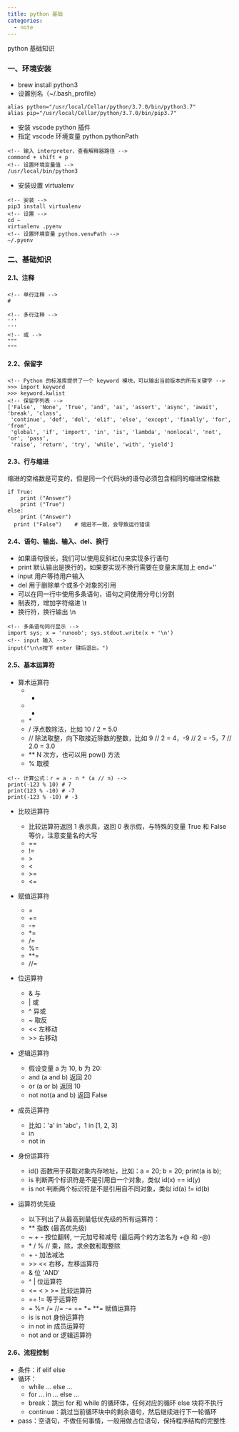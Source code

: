 ```yaml
---
title: python 基础
categories:
  - note
---
```


python 基础知识

<!--more-->

### 一、环境安装

- brew install python3
- 设置别名（~/.bash_profile）

```
alias python="/usr/local/Cellar/python/3.7.0/bin/python3.7"
alias pip="/usr/local/Cellar/python/3.7.0/bin/pip3.7"
```

- 安装 vscode python 插件
- 指定 vscode 环境变量 python.pythonPath

```
<!-- 输入 interpreter，查看解释器路径 -->
commond + shift + p
<!-- 设置环境变量值 -->
/usr/local/bin/python3
```

- 安装设置 virtualenv

```
<!-- 安装 -->
pip3 install virtualenv
<!-- 设置 -->
cd ~
virtualenv .pyenv
<!-- 设置环境变量 python.venvPath -->
~/.pyenv
```

### 二、基础知识

#### 2.1、注释

```
<!-- 单行注释 -->
#

<!-- 多行注释 -->
'''
'''
<!-- 或 -->
"""
"""
```

#### 2.2、保留字

```
<!-- Python 的标准库提供了一个 keyword 模块，可以输出当前版本的所有关键字 -->
>>> import keyword
>>> keyword.kwlist
<!-- 保留字列表 -->
['False', 'None', 'True', 'and', 'as', 'assert', 'async', 'await', 'break', 'class',
 'continue', 'def', 'del', 'elif', 'else', 'except', 'finally', 'for', 'from',
 'global', 'if', 'import', 'in', 'is', 'lambda', 'nonlocal', 'not', 'or', 'pass',
 'raise', 'return', 'try', 'while', 'with', 'yield']
```

#### 2.3、行与缩进

缩进的空格数是可变的，但是同一个代码块的语句必须包含相同的缩进空格数

```
if True:
    print ("Answer")
    print ("True")
else:
    print ("Answer")
  print ("False")    # 缩进不一致，会导致运行错误
```

#### 2.4、语句、输出、输入、del、换行

- 如果语句很长，我们可以使用反斜杠(\\)来实现多行语句
- print 默认输出是换行的，如果要实现不换行需要在变量末尾加上 end=''
- input 用户等待用户输入
- del 用于删除单个或多个对象的引用
- 可以在同一行中使用多条语句，语句之间使用分号(;)分割
- 制表符，增加字符缩进 \t
- 换行符，换行输出 \n

```
<!-- 多条语句同行显示 -->
import sys; x = 'runoob'; sys.stdout.write(x + '\n')
<!-- input 输入 -->
input("\n\n按下 enter 键后退出。")
```

#### 2.5、基本运算符

- 算术运算符
  - +
  - -
  - \*
  - / 浮点数除法，比如 10 / 2 = 5.0
  - // 除法取整，向下取接近除数的整数，比如 9 // 2 = 4，-9 // 2 = -5，7 // 2.0 = 3.0
  - \*\* N 次方，也可以用 pow() 方法
  - % 取模

```
<!-- 计算公式：r = a - n * (a // n) -->
print(-123 % 10) # 7
print(123 % -10) # -7
print(-123 % -10) # -3
```

- 比较运算符

  - 比较运算符返回 1 表示真，返回 0 表示假，与特殊的变量 True 和 False 等价，注意变量名的大写
  - ==
  - !=
  - \>
  - <
  - \>=
  - <=

- 赋值运算符

  - =
  - +=
  - -=
  - \*=
  - /=
  - %=
  - \*\*=
  - //=

- 位运算符

  - & 与
  - | 或
  - ^ 异或
  - ~ 取反
  - << 左移动
  - \>> 右移动

- 逻辑运算符

  - 假设变量 a 为 10, b 为 20:
  - and (a and b) 返回 20
  - or (a or b) 返回 10
  - not not(a and b) 返回 False

- 成员运算符

  - 比如：'a' in 'abc'，1 in [1, 2, 3]
  - in
  - not in

- 身份运算符

  - id() 函数用于获取对象内存地址，比如：a = 20; b = 20; print(a is b);
  - is 判断两个标识符是不是引用自一个对象，类似 id(x) == id(y)
  - is not 判断两个标识符是不是引用自不同对象，类似 id(a) != id(b)

- 运算符优先级

  - 以下列出了从最高到最低优先级的所有运算符：
  - \*\* 指数 (最高优先级)
  - ~ + - 按位翻转, 一元加号和减号 (最后两个的方法名为 +@ 和 -@)
  - \* / % // 乘，除，求余数和取整除
  - \+ \- 加法减法
  - \>> << 右移，左移运算符
  - & 位 'AND'
  - ^ | 位运算符
  - <= < > >= 比较运算符
  - == != 等于运算符
  - = %= /= //= -= += \*= \*\*= 赋值运算符
  - is is not 身份运算符
  - in not in 成员运算符
  - not and or 逻辑运算符

#### 2.6、流程控制

- 条件：if elif else
- 循环：
  - while ... else ...
  - for ... in ... else ...
  - break：跳出 for 和 while 的循环体，任何对应的循环 else 块将不执行
  - continue：跳过当前循环块中的剩余语句，然后继续进行下一轮循环
- pass：空语句，不做任何事情，一般用做占位语句，保持程序结构的完整性
